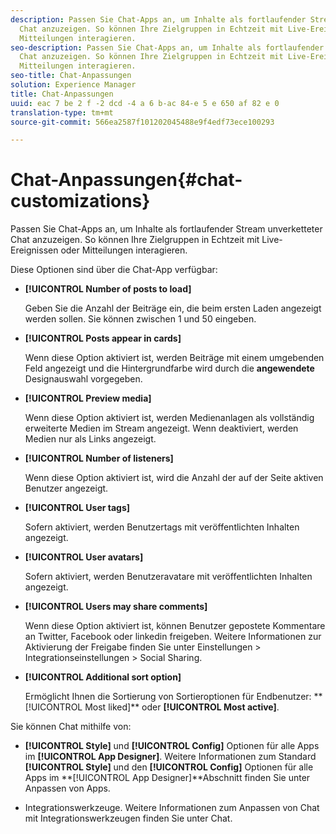```yaml
---
description: Passen Sie Chat-Apps an, um Inhalte als fortlaufender Stream unverketteter
  Chat anzuzeigen. So können Ihre Zielgruppen in Echtzeit mit Live-Ereignissen oder
  Mitteilungen interagieren.
seo-description: Passen Sie Chat-Apps an, um Inhalte als fortlaufender Stream unverketteter
  Chat anzuzeigen. So können Ihre Zielgruppen in Echtzeit mit Live-Ereignissen oder
  Mitteilungen interagieren.
seo-title: Chat-Anpassungen
solution: Experience Manager
title: Chat-Anpassungen
uuid: eac 7 be 2 f -2 dcd -4 a 6 b-ac 84-e 5 e 650 af 82 e 0
translation-type: tm+mt
source-git-commit: 566ea2587f101202045488e9f4edf73ece100293

---
```



# Chat-Anpassungen{#chat-customizations}

Passen Sie Chat-Apps an, um Inhalte als fortlaufender Stream unverketteter Chat anzuzeigen. So können Ihre Zielgruppen in Echtzeit mit Live-Ereignissen oder Mitteilungen interagieren.



Diese Optionen sind über die Chat-App verfügbar:

* **[!UICONTROL Number of posts to load]**

   Geben Sie die Anzahl der Beiträge ein, die beim ersten Laden angezeigt werden sollen. Sie können zwischen 1 und 50 eingeben.

* **[!UICONTROL Posts appear in cards]**

   Wenn diese Option aktiviert ist, werden Beiträge mit einem umgebenden Feld angezeigt und die Hintergrundfarbe wird durch die **angewendete** Designauswahl vorgegeben.

* **[!UICONTROL Preview media]**

   Wenn diese Option aktiviert ist, werden Medienanlagen als vollständig erweiterte Medien im Stream angezeigt. Wenn deaktiviert, werden Medien nur als Links angezeigt.

* **[!UICONTROL Number of listeners]**

   Wenn diese Option aktiviert ist, wird die Anzahl der auf der Seite aktiven Benutzer angezeigt.

* **[!UICONTROL User tags]**

   Sofern aktiviert, werden Benutzertags mit veröffentlichten Inhalten angezeigt.

* **[!UICONTROL User avatars]**

   Sofern aktiviert, werden Benutzeravatare mit veröffentlichten Inhalten angezeigt.

* **[!UICONTROL Users may share comments]**

   Wenn diese Option aktiviert ist, können Benutzer gepostete Kommentare an Twitter, Facebook oder linkedin freigeben. Weitere Informationen zur Aktivierung der Freigabe finden Sie unter Einstellungen > Integrationseinstellungen > Social Sharing.

* **[!UICONTROL Additional sort option]**

   Ermöglicht Ihnen die Sortierung von Sortieroptionen für Endbenutzer: ** [!UICONTROL Most liked]** oder **[!UICONTROL Most active]**.

Sie können Chat mithilfe von:

* **[!UICONTROL Style]** und **[!UICONTROL Config]** Optionen für alle Apps im **[!UICONTROL App Designer]**. Weitere Informationen zum Standard **[!UICONTROL Style]** und den **[!UICONTROL Config]** Optionen für alle Apps im **[!UICONTROL App Designer]**Abschnitt finden Sie unter Anpassen von Apps.

* Integrationswerkzeuge. Weitere Informationen zum Anpassen von Chat mit Integrationswerkzeugen finden Sie unter Chat.

